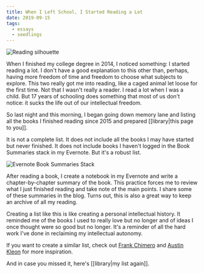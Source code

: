 ```yaml
---
title: When I Left School, I Started Reading a Lot
date: 2019-09-15
tags:
  - essays
  - seedlings
---
```

![Reading silhouette](Reading-silhouette.jpg)

When I finished my college degree in 2014, I noticed something: I started reading a lot. I don't have a good explanation to this other than, perhaps, having more freedom of time and freedom to choose what subjects to explore. This two really got me into reading, like a caged animal let loose for the first time. Not that I wasn't really a reader. I read a lot when I was a child. But 17 years of schooling does something that most of us don't notice: it sucks the life out of our intellectual freedom.

So last night and this morning, I began going down memory lane and listing all the books I finished reading since 2015 and prepared [[library|this page to you]].

It is not a complete list. It does not include all the books I may have started but never finished. It does not include books I haven't logged in the Book Summaries stack in my Evernote. But it's a robust list.

![Evernote Book Summaries Stack](Evernote-Book-Summaries-Stack.png)

After reading a book, I create a notebook in my Evernote and write a chapter-by-chapter summary of the book. This practice forces me to review what I just finished reading and take note of the main points. I share some of these summaries in the blog. Turns out, this is also a great way to keep an archive of all my reading.

Creating a list like this is like creating a personal intellectual history. It reminded me of the books I used to really love but no longer and of ideas I once thought were so good but no longer. It's a reminder of all the hard work I've done in reclaiming my intellectual autonomy.

If you want to create a similar list, check out [Frank Chimero](https://frankchimero.com/reading/) and [Austin Kleon](https://austinkleon.com/tag/my-reading-year/) for more inspiration.

And in case you missed it, here's [[library|my list again]].